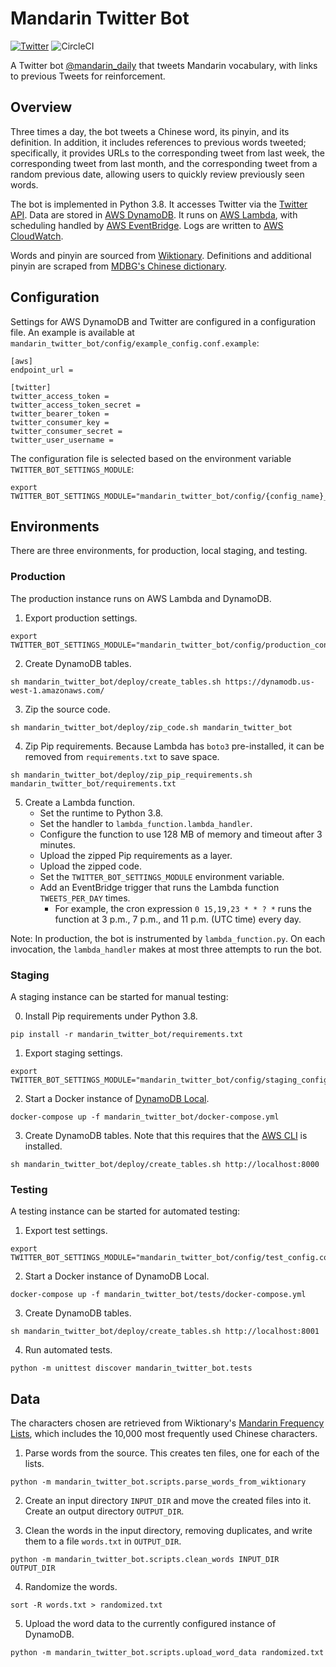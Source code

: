 # Mandarin Twitter Bot

[![Twitter](https://img.shields.io/twitter/follow/mandarin_daily.svg?style=social)](https://twitter.com/mandarin_daily)
![CircleCI](https://circleci.com/gh/matthew-li/mandarin_twitter_bot/tree/master.svg?style=shield)

A Twitter bot [@mandarin_daily](https://twitter.com/mandarin_daily) that tweets Mandarin vocabulary, with links to previous Tweets for reinforcement.

## Overview

Three times a day, the bot tweets a Chinese word, its pinyin, and its definition. In addition, it includes references to previous words tweeted; specifically, it provides URLs to the corresponding tweet from last week, the corresponding tweet from last month, and the corresponding tweet from a random previous date, allowing users to quickly review previously seen words.

The bot is implemented in Python 3.8. It accesses Twitter via the [Twitter API](https://developer.twitter.com/en/docs/twitter-api). Data are stored in [AWS DynamoDB](https://aws.amazon.com/dynamodb/). It runs on [AWS Lambda](https://aws.amazon.com/lambda/), with scheduling handled by [AWS EventBridge](https://aws.amazon.com/eventbridge/). Logs are written to [AWS CloudWatch](https://aws.amazon.com/cloudwatch/).

Words and pinyin are sourced from [Wiktionary](https://en.wiktionary.org/wiki/Appendix:Mandarin_Frequency_lists). Definitions and additional pinyin are scraped from [MDBG's Chinese dictionary](https://www.mdbg.net/chinese/dictionary).

## Configuration
Settings for AWS DynamoDB and Twitter are configured in a configuration file. An example is available at `mandarin_twitter_bot/config/example_config.conf.example`:

```
[aws]
endpoint_url =

[twitter]
twitter_access_token =
twitter_access_token_secret =
twitter_bearer_token =
twitter_consumer_key =
twitter_consumer_secret =
twitter_user_username =
```

The configuration file is selected based on the environment variable `TWITTER_BOT_SETTINGS_MODULE`:
```
export TWITTER_BOT_SETTINGS_MODULE="mandarin_twitter_bot/config/{config_name}_config.conf"
```

## Environments

There are three environments, for production, local staging, and testing.

### Production

The production instance runs on AWS Lambda and DynamoDB.

1. Export production settings.

```
export TWITTER_BOT_SETTINGS_MODULE="mandarin_twitter_bot/config/production_config.conf"
```

2. Create DynamoDB tables.

```
sh mandarin_twitter_bot/deploy/create_tables.sh https://dynamodb.us-west-1.amazonaws.com/
```

3. Zip the source code.

```
sh mandarin_twitter_bot/deploy/zip_code.sh mandarin_twitter_bot
```

4. Zip Pip requirements. Because Lambda has `boto3` pre-installed, it can be removed from `requirements.txt` to save space.

```
sh mandarin_twitter_bot/deploy/zip_pip_requirements.sh mandarin_twitter_bot/requirements.txt
```

5. Create a Lambda function.
    - Set the runtime to Python 3.8.
    - Set the handler to `lambda_function.lambda_handler`.
    - Configure the function to use 128 MB of memory and timeout after 3 minutes.
    - Upload the zipped Pip requirements as a layer.
    - Upload the zipped code.
    - Set the `TWITTER_BOT_SETTINGS_MODULE` environment variable.
    - Add an EventBridge trigger that runs the Lambda function `TWEETS_PER_DAY` times.
        - For example, the cron expression `0 15,19,23 * * ? *` runs the function at 3 p.m., 7 p.m., and 11 p.m. (UTC time) every day.

Note: In production, the bot is instrumented by `lambda_function.py`. On each invocation, the `lambda_handler` makes at most three attempts to run the bot. 

### Staging

A staging instance can be started for manual testing:

0. Install Pip requirements under Python 3.8.

```
pip install -r mandarin_twitter_bot/requirements.txt
```

1. Export staging settings.

```
export TWITTER_BOT_SETTINGS_MODULE="mandarin_twitter_bot/config/staging_config.conf"
```

2. Start a Docker instance of [DynamoDB Local](https://hub.docker.com/r/amazon/dynamodb-local).

```
docker-compose up -f mandarin_twitter_bot/docker-compose.yml
```

3. Create DynamoDB tables. Note that this requires that the [AWS CLI](https://aws.amazon.com/cli/) is installed.

```
sh mandarin_twitter_bot/deploy/create_tables.sh http://localhost:8000
```

### Testing

A testing instance can be started for automated testing:

1. Export test settings.

```
export TWITTER_BOT_SETTINGS_MODULE="mandarin_twitter_bot/config/test_config.conf"
```

2. Start a Docker instance of DynamoDB Local.

```
docker-compose up -f mandarin_twitter_bot/tests/docker-compose.yml
```

3. Create DynamoDB tables.

```
sh mandarin_twitter_bot/deploy/create_tables.sh http://localhost:8001
```

4. Run automated tests.

```
python -m unittest discover mandarin_twitter_bot.tests
```

## Data

The characters chosen are retrieved from Wiktionary's [Mandarin Frequency Lists](https://en.wiktionary.org/wiki/Appendix:Mandarin_Frequency_lists), which includes the 10,000 most frequently used Chinese characters.

1. Parse words from the source. This creates ten files, one for each of the lists.

```
python -m mandarin_twitter_bot.scripts.parse_words_from_wiktionary
```

2. Create an input directory `INPUT_DIR` and move the created files into it. Create an output directory `OUTPUT_DIR`.

3. Clean the words in the input directory, removing duplicates, and write them to a file `words.txt` in `OUTPUT_DIR`.

```
python -m mandarin_twitter_bot.scripts.clean_words INPUT_DIR OUTPUT_DIR
```

4. Randomize the words.

```
sort -R words.txt > randomized.txt
```

5. Upload the word data to the currently configured instance of DynamoDB.

```
python -m mandarin_twitter_bot.scripts.upload_word_data randomized.txt
```
